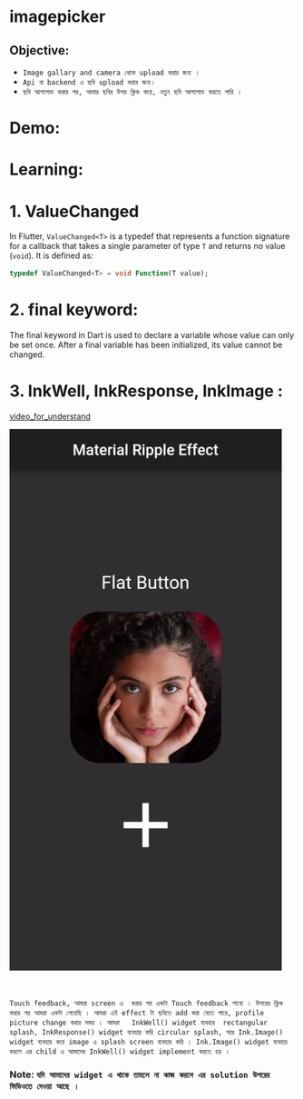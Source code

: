 # imagepicker

## Objective: 

- `Image gallary and camera থেকে upload করার জন্য । `
- `Api বা backend এ ছবি upload করার জন্য। `
- `ছবি আপলোড করার পর, আবার ছবির উপর ক্লিক করে, নতুন ছবি আপলোড করতে পারি । `

# Demo: 



# Learning: 

# 1. ValueChanged<T>

In Flutter, `ValueChanged<T>` is a typedef that represents a function signature for a callback that takes a single parameter of type `T` and returns no value (`void`). It is defined as:

```dart
typedef ValueChanged<T> = void Function(T value);
```

# 2. final keyword:

The final keyword in Dart is used to declare a variable whose value can only be set once.
 After a final variable has been initialized, its value cannot be changed.


# 3.  InkWell, InkResponse, InkImage :
[video_for_understand](https://www.youtube.com/watch?v=2t-I0uryD6E&t=37s)

![image](../image/yasin/img04.gif)

<br>

`Touch feedback, আমরা screen এ  করার পর একটা Touch feedback পাবো । উপরের ক্লিক করার পর আমরা একটা পেয়েছি । আমরা এই effect টা ছবিতে add করা যেতে পারে, profile picture change করার সময় । আমরা   InkWell() widget ব্যবহার  rectangular splash, InkResponse() widget ব্যবহার করি circular splash, আর Ink.Image() widget ব্যবহার করে image এ splash screen ব্যবহার করি । Ink.Image() widget ব্যবহার করলে এর child এ আমাদের InkWell() widget implement করতে হয় । `

### Note: `যদি আমাদের widget এ থাকে তাহলে না কাজ করলে এর solution উপরের ভিডিওতে দেওয়া আছে । `

<br>




 
